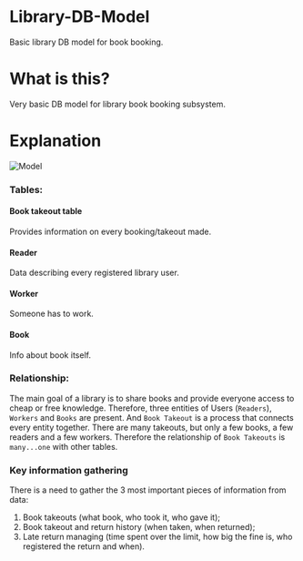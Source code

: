 # Library-DB-Model
Basic library DB model for book booking.

# What is this?
Very basic DB model for library book booking subsystem.

# Explanation
![Model](https://i.gyazo.com/c5d6249b4da4c8530ba6f2c73ba53bb4.png)

### Tables:
#### Book takeout table
Provides information on every booking/takeout made.

#### Reader
Data describing every registered library user.

#### Worker
Someone has to work.

#### Book
Info about book itself.

### Relationship:
The main goal of a library is to share books and provide everyone access to cheap or free knowledge. Therefore, three entities of Users (`Readers`), `Workers` and `Books` are present. And `Book Takeout` is a process that connects every entity together. There are many takeouts, but only a few books, a few readers and a few workers. Therefore the relationship of `Book Takeouts` is `many...one` with other tables.

### Key information gathering
There is a need to gather the 3 most important pieces of information from data:
1. Book takeouts (what book, who took it, who gave it);
2. Book takeout and return history (when taken, when returned);
3. Late return managing (time spent over the limit, how big the fine is, who registered the return and when).
